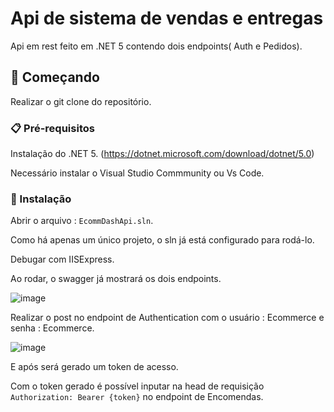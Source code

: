 # Api de sistema de vendas e entregas 

Api em rest feito em .NET 5 contendo dois endpoints( Auth e Pedidos).

## 🚀 Começando

Realizar o git clone do repositório. 

### 📋 Pré-requisitos

Instalação do .NET 5. (https://dotnet.microsoft.com/download/dotnet/5.0)

Necessário instalar o Visual Studio Commmunity ou Vs Code.

### 🔧 Instalação

Abrir o arquivo : `EcommDashApi.sln`.

Como há apenas um único projeto, o  sln já está configurado para rodá-lo.

Debugar com IISExpress.

Ao rodar, o swagger já mostrará os dois endpoints.

![image](https://user-images.githubusercontent.com/1672132/137138802-6499e1f7-66d4-4dd2-b950-b90845ab7f3c.png)

Realizar o post no endpoint de Authentication com o usuário : Ecommerce e senha : Ecommerce.

![image](https://user-images.githubusercontent.com/1672132/137138962-55af335f-fb22-48c8-b93d-a0b5ade5c4a8.png)

E após será gerado um token de acesso.

Com o token gerado é possível inputar na head de requisição `Authorization: Bearer {token}` no endpoint de Encomendas.





